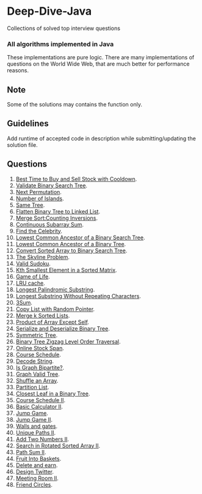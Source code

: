 # Deep-Dive-Java
Collections of solved top interview questions

### All algorithms implemented in Java 
These implementations are pure logic. There are many implementations of questions on the World Wide Web, that are much better for performance reasons.

## Note
Some of the solutions may contains the function only.

## Guidelines 
Add runtime of accepted code in description while submitting/updating the solution file.

## Questions
1) [Best Time to Buy and Sell Stock with Cooldown](https://leetcode.com/problems/best-time-to-buy-and-sell-stock-with-cooldown/).
2) [Validate Binary Search Tree](https://leetcode.com/problems/validate-binary-search-tree/).
3) [Next Permutation](https://leetcode.com/submissions/detail/206194939/).
4) [Number of Islands](https://leetcode.com/problems/number-of-islands/).
5) [Same Tree](https://leetcode.com/problems/same-tree/).
6) [Flatten Binary Tree to Linked List](https://leetcode.com/problems/flatten-binary-tree-to-linked-list/).
7) [Merge Sort:Counting Inversions](https://www.hackerrank.com/challenges/ctci-merge-sort/problem?h_l=interview&playlist_slugs%5B%5D=interview-preparation-kit&playlist_slugs%5B%5D=sorting).
8) [Continuous Subarray Sum](https://leetcode.com/problems/continuous-subarray-sum/).
9) [Find the Celebrity](https://leetcode.com/problems/find-the-celebrity/).
10) [Lowest Common Ancestor of a Binary Search Tree](https://leetcode.com/problems/lowest-common-ancestor-of-a-binary-search-tree/).
11) [Lowest Common Ancestor of a Binary Tree](https://leetcode.com/problems/lowest-common-ancestor-of-a-binary-tree/).
12) [Convert Sorted Array to Binary Search Tree](https://leetcode.com/problems/convert-sorted-array-to-binary-search-tree/).
13) [The Skyline Problem](https://leetcode.com/problems/the-skyline-problem/).
14) [Valid Sudoku](https://leetcode.com/problems/valid-sudoku/).
15) [Kth Smallest Element in a Sorted Matrix](https://leetcode.com/problems/kth-smallest-element-in-a-sorted-matrix/).
16) [Game of Life](https://leetcode.com/problems/game-of-life/).
17) [LRU cache](https://leetcode.com/problems/lru-cache/).
18) [Longest Palindromic Substring](https://leetcode.com/problems/longest-palindromic-substring/).
19) [Longest Substring Without Repeating Characters](https://leetcode.com/problems/longest-substring-without-repeating-characters/).
20) [3Sum](https://leetcode.com/problems/3sum/).
21) [Copy List with Random Pointer](https://leetcode.com/problems/copy-list-with-random-pointer/).
22) [Merge k Sorted Lists](https://leetcode.com/problems/merge-k-sorted-lists/).
23) [Product of Array Except Self](https://leetcode.com/problems/product-of-array-except-self/).
24) [Serialize and Deserialize Binary Tree](https://leetcode.com/problems/serialize-and-deserialize-binary-tree/).
25) [Symmetric Tree](https://leetcode.com/problems/symmetric-tree/).
26) [Binary Tree Zigzag Level Order Traversal](https://leetcode.com/problems/binary-tree-zigzag-level-order-traversal/).
27) [Online Stock Span](https://leetcode.com/problems/online-stock-span/).
28) [Course Schedule](https://leetcode.com/problems/course-schedule/).
29) [Decode String](https://leetcode.com/problems/decode-string/).
30) [Is Graph Bipartite?](https://leetcode.com/problems/is-graph-bipartite/).
31) [Graph Valid Tree](https://leetcode.com/problems/graph-valid-tree/).
32) [Shuffle an Array](https://leetcode.com/problems/shuffle-an-array/).
33) [Partition List](https://leetcode.com/problems/partition-list/).
34) [Closest Leaf in a Binary Tree](https://leetcode.com/problems/closest-leaf-in-a-binary-tree/).
35) [Course Schedule II](https://leetcode.com/problems/course-schedule-ii/). 
36) [Basic Calculator II](https://leetcode.com/problems/basic-calculator-ii/).
37) [Jump Game](https://leetcode.com/problems/jump-game/).
38) [Jump Game II](https://leetcode.com/problems/jump-game-ii/).
39) [Walls and gates](https://leetcode.com/problems/walls-and-gates/).
40) [Unique Paths II](https://leetcode.com/problems/unique-paths-ii/).
41) [Add Two Numbers II](https://leetcode.com/problems/add-two-numbers-ii/).
42) [Search in Rotated Sorted Array II](https://leetcode.com/problems/search-in-rotated-sorted-array-ii/).
43) [Path Sum II](https://leetcode.com/problems/path-sum-ii/).
44) [Fruit Into Baskets](https://leetcode.com/problems/fruit-into-baskets/).
45) [Delete and earn](https://leetcode.com/problems/delete-and-earn/).
46) [Design Twitter](https://leetcode.com/problems/design-twitter/).
47) [Meeting Room II](https://leetcode.com/problems/meeting-rooms-ii/).
48) [Friend Circles](https://leetcode.com/problems/friend-circles/).
